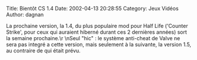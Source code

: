 Title: Bientôt CS 1.4
Date: 2002-04-13 20:28:55
Category: Jeux Vidéos
Author: dagnan

La prochaine version, la 1.4, du plus populaire mod pour Half Life ('Counter Strike', pour ceux qui auraient hiberné durant ces 2 dernières années) sort la semaine prochaine.\r
\nSeul "hic" : le système anti-cheat de Valve ne sera pas integré a cette version, mais seulement à la suivante, la version 1.5, au contraire de qui était prévu.